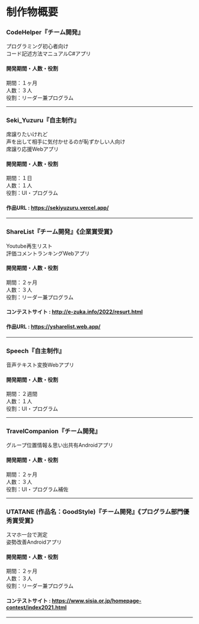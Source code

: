 # 制作物概要
### CodeHelper『チーム開発』
プログラミング初心者向け<br>
コード記述方法マニュアルC#アプリ

#### 開発期間・人数・役割
期間：１ヶ月<br>
人数：３人<br>
役割：リーダー兼プログラム

- - -

### Seki_Yuzuru『自主制作』
席譲りたいけれど<br>
声を出して相手に気付かせるのが恥ずかしい人向け<br>
席譲り応援Webアプリ

#### 開発期間・人数・役割
期間：１日<br>
人数：１人<br>
役割：UI・プログラム

#### 作品URL : https://sekiyuzuru.vercel.app/

- - -

### ShareList『チーム開発』《企業賞受賞》
Youtube再生リスト<br>
評価コメントランキングWebアプリ

#### 開発期間・人数・役割
期間：２ヶ月<br>
人数：３人<br>
役割：リーダー兼プログラム

#### コンテストサイト : http://e-zuka.info/2022/resurt.html
#### 作品URL : https://ysharelist.web.app/

- - -

### Speech『自主制作』
音声テキスト変換Webアプリ

#### 開発期間・人数・役割
期間：２週間<br>
人数：１人<br>
役割：UI・プログラム

- - -

### TravelCompanion『チーム開発』
グループ位置情報＆思い出共有Androidアプリ

#### 開発期間・人数・役割
期間：２ヶ月<br>
人数：３人<br>
役割：UI・プログラム補佐

- - -

### UTATANE (作品名：GoodStyle)『チーム開発』《プログラム部門優秀賞受賞》
スマホ一台で測定<br>
姿勢改善Androidアプリ

#### 開発期間・人数・役割
期間：２ヶ月<br>
人数：３人<br>
役割：リーダー兼プログラム

#### コンテストサイト : https://www.sisia.or.jp/homepage-contest/index2021.html

- - -
